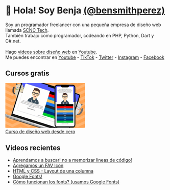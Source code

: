 # 👋 Hola! Soy Benja [(@bensmithperez)](https://bensmithperez.com "Sitio web de @bensmithperez") 
Soy un programador freelancer con una pequeña empresa de diseño web llamada [SCNC Tech](https://scnctech.com "SCNC Tech").<br>
También trabajo como programador, codeando en PHP, Python, Dart y C#.net.<br><br>
Hago [videos sobre diseño web](https://youtube.com/@bensmithperez "videos sobre diseño web") en [Youtube](https://youtube.com/@bensmithperez "Youtube").<br>
Me puedes encontrar en [Youtube](https://www.youtube.com/@bensmithperez) - [TikTok](https://www.tiktok.com/@bensmithperez) - [Twitter](https://twitter.com/bensmithpereztwitter) - [Instagram](https://www.instagram.com/bensmithperez_) - [Facebook](https://www.facebook.com/bensmithperez1)

## Cursos gratis
[<img width="250px" src="https://github.com/bensmithperez/bensmithperez/blob/main/playlist-curso-diseno-web.png" alt="curso de diseño web desde cero - @bensmithperez en youtube">
<br>
Curso de diseño web desde cero](https://www.youtube.com/playlist?list=PLXb5K7gz-aPjYV1vBbraFMEm53rLpZLgb)

## Videos recientes
<!-- VIDEOS-RECIENTES-YOUTUBE:START -->
- [Aprendamos a buscar! no a memorizar lineas de código!](https://www.youtube.com/watch?v=Ks0AQb_y7OQ)
- [Agregamos un FAV Icon](https://www.youtube.com/watch?v=kZKNg-Ijxeg)
- [HTML y CSS - Layout de una columna](https://www.youtube.com/watch?v=qDYLOUOJ7cw)
- [Google Fonts!](https://www.youtube.com/watch?v=8JZ_YCypAN8)
- [Cómo funcionan los fonts? &lpar;usamos Google Fonts&rpar;](https://www.youtube.com/watch?v=gLPDBpMEmU8)
<!-- VIDEOS-RECIENTES-YOUTUBE:END --> 
